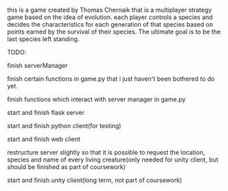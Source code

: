 this is a game created by Thomas Chernaik that is a multiplayer strategy game based on the idea of evolution.
each player controls a species and decides the characteristics for each generation of that species based on points earned by the survival of their species. 
The ultimate goal is to be the last species left standing.

TODO:

finish serverManager

finish certain functions in game.py that i just haven't been bothered to do yet.

finish functions which interact with server manager in game.py

start and finish flask server

start and finish python client(for testing)

start and finish web client

restructure server slightly so that it is possible to request the location, species and name of every living creature(only needed for unity client, but should be finished as part of coursework)

start and finish unity client(long term, not part of coursework)
